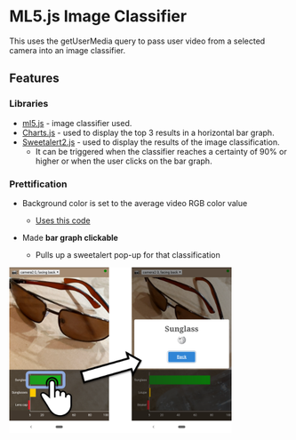 # ML5.js Image Classifier
This uses the getUserMedia query to pass user video from a selected camera into an image classifier.

## Features
### Libraries
- [ml5.js](https://ml5js.org) - image classifier used.
- [Charts.js](https://www.chartjs.org/) - used to display the top 3 results in a horizontal bar graph.
- [Sweetalert2.js](https://sweetalert2.github.io/) - used to display the results of the image classification.
  - It can be triggered when the classifier reaches a certainty of 90% or higher or when the user clicks on the bar graph.

### Prettification
- Background color is set to the average video RGB color value
  - [Uses this code](http://jsfiddle.net/xLF38/818/)

- Made **bar graph clickable** 
  - Pulls up a sweetalert pop-up for that classification
<img src="ImageClassifier4.png" alt="" width="400"/>
